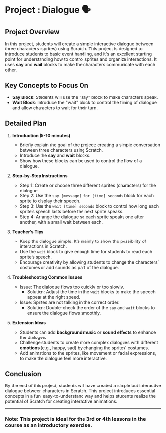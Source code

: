 # Project : Dialogue 🗣️

## Project Overview

In this project, students will create a simple interactive dialogue between three characters (sprites) using Scratch. This project is designed to introduce students to basic event handling, and it's an excellent starting point for understanding how to control sprites and organize interactions. It uses **say** and **wait** blocks to make the characters communicate with each other.

## Key Concepts to Focus On

- **Say Block**: Students will use the "say" block to make characters speak.
- **Wait Block**: Introduce the "wait" block to control the timing of dialogue and allow characters to wait for their turn.

## Detailed Plan

1. **Introduction (5-10 minutes)**
   - Briefly explain the goal of the project: creating a simple conversation between three characters using Scratch.
   - Introduce the **say** and **wait** blocks.
   - Show how these blocks can be used to control the flow of a dialogue.

2. **Step-by-Step Instructions**
   - Step 1: Create or choose three different sprites (characters) for the dialogue.
   - Step 2: Use the `say [message] for [time] seconds` block for each sprite to display their speech.
   - Step 3: Use the `wait [time] seconds` block to control how long each sprite’s speech lasts before the next sprite speaks.
   - Step 4: Arrange the dialogue so each sprite speaks one after another, with a small wait between each.

3. **Teacher’s Tips**
   - Keep the dialogue simple. It’s mainly to show the possibility of interactions in Scratch.
   - Use the `wait` block to give enough time for students to read each sprite’s speech.
   - Encourage creativity by allowing students to change the characters’ costumes or add sounds as part of the dialogue.

4. **Troubleshooting Common Issues**
   - Issue: The dialogue flows too quickly or too slowly.
     - Solution: Adjust the time in the `wait` blocks to make the speech appear at the right speed.
   - Issue: Sprites are not talking in the correct order.
     - Solution: Double-check the order of the `say` and `wait` blocks to ensure the dialogue flows smoothly.

5. **Extension Ideas**
   - Students can add **background music** or **sound effects** to enhance the dialogue.
   - Challenge students to create more complex dialogues with different **emotions** (e.g., happy, sad) by changing the sprites' costumes.
   - Add animations to the sprites, like movement or facial expressions, to make the dialogue feel more interactive.

## Conclusion

By the end of this project, students will have created a simple but interactive dialogue between characters in Scratch. This project introduces essential concepts in a fun, easy-to-understand way and helps students realize the potential of Scratch for creating interactive animations.

---

### **Note**: This project is ideal for the 3rd or 4th lessons in the course as an introductory exercise.
